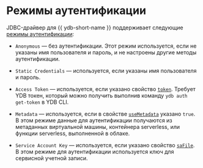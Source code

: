 # Режимы аутентификации

JDBC-драйвер для {{ ydb-short-name }} поддерживает следующие [режимы аутентификации](../../ydb-sdk/auth.md):

* `Anonymous` — без аутентификации. Этот режим используется, если не указаны имя пользователя и пароль, и не настроены другие методы аутентификации.

* `Static Credentials` — используется, если указаны имя пользователя и пароль.

* `Access Token` — используется, если указано свойство [`token`](properties.md#token). Требует YDB токен, который можно получить выполнив команду `ydb auth get-token` в YDB CLI.

* `Metadata` — используется, если в свойстве [`useMetadata`](properties.md#metadata) указано `true`. В этом режиме данные для аутентификации получаются из метаданных виртуальной машины, контейнера serverless, или функции serverless, выполненной в облаке.

* `Service Account Key` — используется, если указано свойство [`saFile`](properties.md#saFile). В этом режиме для аутентификации используется ключ для сервисной учетной записи.
